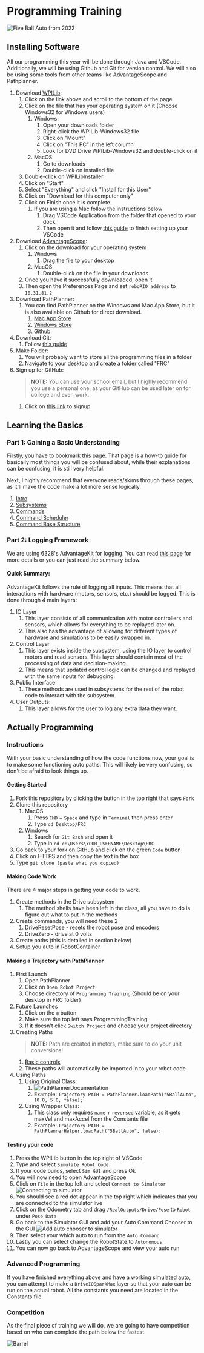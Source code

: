 # Programming Training
![Five Ball Auto from 2022](media/Auto.gif)
## Installing Software
All our programming this year will be done through Java and VSCode. Additionally, we will be using Github and Git for version control. We will also be using some tools from other teams like AdvantageScope and Pathplanner. 
1. Download [WPILib](https://github.com/wpilibsuite/allwpilib/releases/latest/):
   1. Click on the link above and scroll to the bottom of the page
   2. Click on the file that has your operating system on it (Choose Windows32 for Windows users)
      1. Windows:
         1. Open your downloads folder
         2. Right-click the WPILib-Windows32 file
         3. Click on "Mount"
         4. Click on "This PC" in the left column
         5. Look for DVD Drive WPILib-Windows32 and double-click on it
      2. MacOS
         1. Go to downloads
         2. Double-click on installed file
   3. Double-click on WPILibInstaller
   4. Click on "Start"
   5. Select "Everything" and click "Install for this User"
   6. Click on "Download for this computer only"
   7. Click on Finish once it is complete
      1. If you are using a Mac follow the instructions below
         1. Drag VSCode Application from the folder that opened to your dock
         2. Then open it and follow [this guide](https://docs.wpilib.org/en/stable/docs/yearly-overview/known-issues.html#visual-studio-code-extensions-fail-to-install-on-macos) to finish setting up your VSCode
2. Download [AdvantageScope](https://github.com/Mechanical-Advantage/AdvantageScope/releases/latest):
   1. Click on the download for your operating system
      1. Windows
         1. Drag the file to your desktop
      2. MacOS
         1. Double-click on the file in your downloads
   2. Once you have it successfully downloaded, open it
   3. Then open the Preferences Page and set `roboRIO address` to `10.31.81.2`
3. Download PathPlanner:
   1. You can find PathPlanner on the Windows and Mac App Store, but it is also available on Github for direct download.
      1. [Mac App Store](https://apps.apple.com/us/app/frc-pathplanner/id1593046876)
      2. [Windows Store](https://www.microsoft.com/en-us/p/frc-pathplanner/9nqbkb5dw909?cid=storebadge&ocid=badge&rtc=1&activetab=pivot:overviewtab)
      3. [Github](https://github.com/mjansen4857/pathplanner/releases/latest)
4. Download Git:
   1. Follow [this guide](https://github.com/git-guides/install-git)
5. Make Folder:
   1. You will probably want to store all the programming files in a folder
   2. Navigate to your desktop and create a folder called "FRC"
6. Sign up for GitHub:
   > **NOTE:** You can use your school email, but I highly recommend you use a personal one, as your GitHub can be used later on for college and even work. 
   1. Click on [this link](https://github.com/signup) to signup

## Learning the Basics
### Part 1: Gaining a Basic Understanding
Firstly, you have to bookmark [this page](https://docs.wpilib.org/en/stable/index.html).
That page is a how-to guide for basically most things you will be confused about, while their explanations can be confusing, it is still very helpful.

Next, I highly recommend that everyone reads/skims through these pages, as it'll make the code make a lot more sense logically.
1. [Intro](https://docs.wpilib.org/en/stable/docs/software/commandbased/what-is-command-based.html)
2. [Subsystems](https://docs.wpilib.org/en/stable/docs/software/commandbased/subsystems.html)
3. [Commands](https://docs.wpilib.org/en/stable/docs/software/commandbased/commands.html)
4. [Command Scheduler](https://docs.wpilib.org/en/stable/docs/software/commandbased/command-scheduler.html)
5. [Command Base Structure](https://docs.wpilib.org/en/stable/docs/software/commandbased/structuring-command-based-project.html)

### Part 2: Logging Framework
We are using 6328's AdvantageKit for logging. You can read [this page](https://github.com/Mechanical-Advantage/AdvantageKit/blob/main/docs/START-LOGGING.md) for more details or you can just read the summary below.

#### Quick Summary:
AdvantageKit follows the rule of logging all inputs. This means that all interactions with hardware (motors, sensors, etc.) should be logged. This is done through 4 main layers:
1. IO Layer
   1. This layer consists of all communication with motor controllers and sensors, which allows for everything to be replayed later on.
   2. This also has the advantage of allowing for different types of hardware and simulations to be easily swapped in.
2. Control Layer
   1. This layer exists inside the subsystem, using the IO layer to control motors and read sensors. This layer should contain most of the processing of data and decision-making.
   2. This means that updated control logic can be changed and replayed with the same inputs for debugging. 
3. Public Interface
   1. These methods are used in subsystems for the rest of the robot code to interact with the subsystem.
4. User Outputs:
   1. This layer allows for the user to log any extra data they want.

## Actually Programming
### Instructions
With your basic understanding of how the code functions now, your goal is to make some functioning auto paths. This will likely be very confusing, so don't be afraid to look things up.

#### Getting Started
1. Fork this repository by clicking the button in the top right that says `Fork`
2. Clone this repository
   1. MacOS
      1. Press `CMD` + `Space` and type in `Terminal` then press enter
      2. Type `cd Desktop/FRC` 
   2. Windows
      1. Search for `Git Bash` and open it
      2. Type in `cd c:\Users\YOUR_USERNAME\Desktop\FRC`
3. Go back to your fork on GitHub and click on the green `Code` button
4. Click on HTTPS and then copy the text in the box
5. Type `git clone (paste what you copied)`

#### Making Code Work
There are 4 major steps in getting your code to work.
1. Create methods in the Drive subsystem
   1. The method shells have been left in the class, all you have to do is figure out what to put in the methods
2. Create commands, you will need these 2
   1. DriveResetPose - resets the robot pose and encoders
   2. DriveZero - drive at 0 volts
3. Create paths (this is detailed in section below)
4. Setup you auto in RobotContainer

#### Making a Trajectory with PathPlanner
1. First Launch
   1. Open PathPlanner
   2. Click on `Open Robot Project`
   3. Choose directory of `Programming Training` (Should be on your desktop in FRC folder)
2. Future Launches
   1. Click on the `≡` button
   2. Make sure the top left says ProgrammingTraining
   3. If it doesn't click `Switch Project` and choose your project directory
3. Creating Paths
   > **NOTE:** Path are created in meters, make sure to do your unit conversions!
   1. [Basic controls](https://github.com/mjansen4857/pathplanner/wiki/Controls-&-Shortcuts#ui-controls)
   2. These paths will automatically be imported in to your robot code
4. Using Paths
   1. Using Original Class:
      1. ![PathPlannerDocumentation](media/PathPlannerDocumentation.png)
      2. Example: `Trajectory PATH = PathPlanner.loadPath("5BallAuto", 10.0, 5.0, false);`
   2. Using Wrapper Class:
      1. This class only requires `name` + `reversed` variable, as it gets maxVel and maxAccel from the Constants file
      2. Example: `Trajectory PATH = PathPlannerHelper.loadPath("5BallAuto", false);`

#### Testing your code
1. Press the WPILib button in the top right of VSCode
2. Type and select `Simulate Robot Code`
3. If your code builds, select `Sim GUI` and press Ok
4. You will now need to open AdvantageScope
5. Click on `File` in the top left and select `Connect to Simulator` ![Connecting to simulator](media/AdvantageScopeSimulatorConnect.jpg)
6. You should see a red dot appear in the top right which indicates that you are connected to the simulator live
7. Click on the Odometry tab and drag `/RealOutputs/Drive/Pose` to `Robot` under `Pose Data`
8. Go back to the Simulator GUI and add your Auto Command Chooser to the GUI ![Add auto chooser to simulator](media/SimulatorAutoChooser.png)
9. Then select your which auto to run from the `Auto Command`
10. Lastly you can select change the RobotState to `Autonomous`
11. You can now go back to AdvantageScope and view your auto run

### Advanced Programming
If you have finished everything above and have a working simulated auto, you can attempt to make a `DriveIOSparkMax` layer so that your auto can be run on the actual robot. All the constants you need are located in the Constants file.

### Competition
As the final piece of training we will do, we are going to have competition based on who can complete the path below the fastest.

![Barrel](Challenge%20Paths/Barrel.jpg)

[//]: # (![Salom]&#40;Challenge Paths/Salom.jpg&#41;)

[//]: # (![Bounce]&#40;Challenge Paths/Bounce.jpg&#41;)
